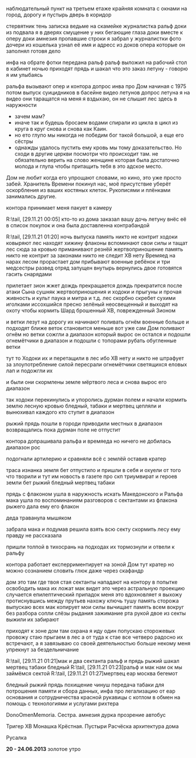наблюдательный пункт на третьем етаже
крайняя комната с окнами на город, дорогу и пустырь
дверь в коридор

стервятник тень записка ведьме на скамейке
журналистка ральф доки из подвала я в дверях смущение у них бегающие глаза
доки
вместе к оперу доки амнезия пропавшие строки
я забрал у журналистки фото дочери из кошелька узнал её имя и адресс из доков опера которые он заполнял готовя дело

инфа на обрате фотки передана ральф ральф выложил на рабочий стол
в кабинет ночью приходят прядь и шакал
что это заказ летуну - говорю я им улыбаясь

ральфа вызывают
опер и контора
допрос
инва про Дом начиная с 1975 потом выпуск суицидников в басейне
видео летунов допрос летуна
я на видео
они таращатся на меня
я вздыхаю, он не слышит лес здесь в наружности


- зачем мам?
- иначе так и будешь бросаем водами спирали из цикла в цикл из круга в круг снова и снова как Каин.
- но ето глупо мы никогда не победим бог такой большой, а еще его сёстры
- однажды удалось пустить ему кровь мы тому доказательство. Но сходи в другие церкви посмотри что происходит там. не обязательно верить на слово женщине которая была достаточно молода и глупа чтобы притащить тебя в это адское место.

Дом не любит когда его упрощают словами, но кино, это уже просто забей.
Хранитель Времени покинул нас, моё присутствие уберёт оскорбления из ваших костяных клеток. Рукописями и плёнками занимались другие.

контора принимает меня пакует в камеру

R:\tail, [29.11.21 00:05] кто-то из дома заказал вашу дочь летуну внёс её в список покупок и она была доставленна контрабандой


R:\tail, [29.11.21 01:20]
ночь выпуска
память никто не контрит
ходоки ковыряют лес находят хижину флаконы
вспоминают свои силы и тащат лес сюда за кровью приманивают
резнёй
жертвоприношение
память никто не контрит за законами никто не следит ХВ нету Времяед на нарах
лесом прорастает дом прибывают военные
ребёнок и три медсестры
развед отряд запущен внутырь вернулись двое
готовятся гасить снарядами

прилетает зион
жжет дождь прекращается
дождь прекратится после атаки Сына
сушняк
жертвоприношения и ходоки и прыгуны и прочая живность и культ паука и митра и т.д.
лес скорбно скребет сухими иголками иссохшийся пресно зелёный неосвещенный
и выходят на охоту чтобы кормить Шард брошенный ХВ, поврежденный Зионом

и ветки лезут на дорогу их начинают поливать огнём военные
больше и подходят ближе
веток становится меньше вот уже сам Дом поливают огнём
но ветки сожгли а диапазон который вырос он остался
и подошли огнемётчики в диапазон
и подошли с топорами рубать обугленные ветки

тут то Ходоки их и перетащили в лес ибо ХВ нету и никто не штрафует за злоупотребление силой
пересрали огнемётчики светящихся еловых лап и подожгли их

и были они скормлены земле мёртвого леса и снова вырос его диапазон

так ходоки перекинулись и упоролись дурман полем и начали кормить землю лесную кровью бледный, табаки и мертвец цепляли и вынюхивал каждого кто ступит в диапазон

рыжий прядь пошли в городи приводили местных в диапазон возвращались пока дурман поле не отпустит

контора допрашивала ральфа и времяеда но ничего не добилась диапазон рос

подогнали артилерию и сравняли всё с землёй оставив кратер

траса изнанка земля бет отпустило и пришли в себя и охуели от того что творили
и тут им новость в газете про скп триумвират и героев земли бет
рыжий бледный мертвец табаки

прядь с флаконом ушла в наружность искать Македонского и Ральфа
мака ушла по воспоминаниям разговоров с сектантами из флакона рыжего
дала ему его флакон

деда траванула мышяком

забрала мака и подумав решила взять всю секту скормить лесу ему правду не рассказала

пришли толпой в тихосрань на подходах их тормознули и отвели к ральфу

контора работает експерриментирует на зоной Дом
тут кратер но можно сознанием словить глюк даже через скафандр

дом это там где твоя стая
сектанты нападают на контору в попытке освободить мака
их ложат мак видет это через астральную проекцию
случается епилептический припадок
меня это вдохновляет я выхожу протиснувшись между прутьев
нахожу ключь тушу память сторожа
выпускаю всех
мак копирует мои силы
вычищает память всем вокруг без разбора сопли слёзы рыдания зажимание рта рукой
двое из секты выжили их забирают

приходят к зоне дом там охрана
я иду один попускаю сторожевых
провожу стаю
прыгаем в лес а от туда к стае все четверо радосно их встречают, а я завязываю со своей деятельностью
больше некому меня упрекнут за бездельничание

R:\tail, [29.11.21 01:21]мак и два сектанта ральф и прядь рыжий шакал мертвец табаки бледный
R:\tail, [29.11.21 01:23]ральф и мак нам ок мы займёмся сектой
R:\tail, [29.11.21 01:27]мертвец еар москва бегемот

бледный рыжий прядь
похищение чинуш передача табаки для потрошения памяти и сбора данных, инфа про легализацию от еар основания и сотрудничества красной рукавицы с котлом в обмен на помощь с технологиями и услугами рихтера

DonoOmenMemoria. Cестра.    амнезия дурка прозрение автобус

Тригер ХВ Монашка Крёстная.    Пустыри    Расчёска    архитектура дома

Русалка

**20 - 24.06.2013** золотое утро
